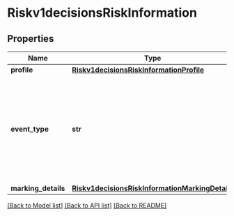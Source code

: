 # Riskv1decisionsRiskInformation

## Properties
Name | Type | Description | Notes
------------ | ------------- | ------------- | -------------
**profile** | [**Riskv1decisionsRiskInformationProfile**](Riskv1decisionsRiskInformationProfile.md) |  | [optional] 
**event_type** | **str** | Specifies one of the following types of events: - login - account_creation - account_update For regular payment transactions, do not send this field.  | [optional] 
**marking_details** | [**Riskv1decisionsRiskInformationMarkingDetails**](Riskv1decisionsRiskInformationMarkingDetails.md) |  | [optional] 

[[Back to Model list]](../README.md#documentation-for-models) [[Back to API list]](../README.md#documentation-for-api-endpoints) [[Back to README]](../README.md)


